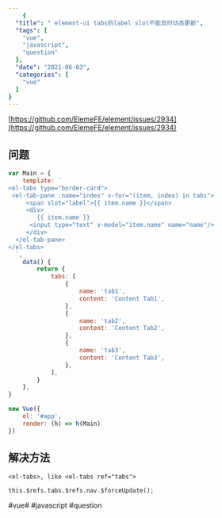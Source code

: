 ```yaml
---
    {
  "title": " element-ui tabs的label slot不能及时动态更新",
  "tags": [
    "vue",
    "javascript",
    "question"
  ],
  "date": "2021-06-03",
  "categories": [
    "vue"
  ]
}
---
```

    
[https://github.com/ElemeFE/element/issues/2934](https://github.com/ElemeFE/element/issues/2934)

## 问题
```jsx
var Main = {
    template: `
<el-tabs type="border-card">
 <el-tab-pane :name="index" v-for="(item, index) in tabs">
     <span slot="label">{{ item.name }}</span>
     <div>
     	{{ item.name }}
      <input type="text" v-model="item.name" name="name"/>
     </div>
  </el-tab-pane>
</el-tabs>
  `,
    data() {
        return {
            tabs: [
                {
                    name: 'tab1',
                    content: 'Content Tab1',
                },
                {
                    name: 'tab2',
                    content: 'Content Tab2',
                },
                {
                    name: 'tab3',
                    content: 'Content Tab3',
                },
            ],
        }
    },
}

new Vue({
    el: '#app',
    render: (h) => h(Main)
})

```

## 解决方法
```
<el-tabs>, like <el-tabs ref="tabs">
```

```
this.$refs.tabs.$refs.nav.$forceUpdate();
```

#vue# #javascript #question